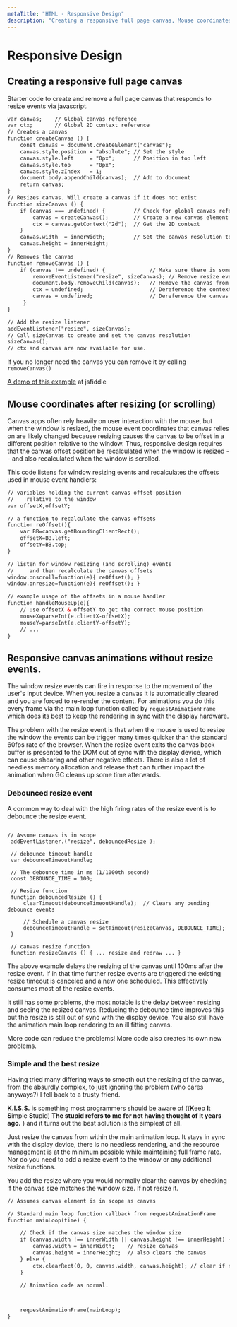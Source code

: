 ```yaml
---
metaTitle: "HTML - Responsive Design"
description: "Creating a responsive full page canvas, Mouse coordinates after resizing (or scrolling), Responsive canvas animations without resize events."
---
```


# Responsive Design



## Creating a responsive full page canvas


Starter code to create and remove a full page canvas that responds to resize events via javascript.

```html
var canvas;    // Global canvas reference
var ctx;       // Global 2D context reference
// Creates a canvas
function createCanvas () {                
    const canvas = document.createElement("canvas"); 
    canvas.style.position = "absolute"; // Set the style 
    canvas.style.left     = "0px";      // Position in top left
    canvas.style.top      = "0px";
    canvas.style.zIndex   = 1;        
    document.body.appendChild(canvas);  // Add to document
    return canvas;
}
// Resizes canvas. Will create a canvas if it does not exist
function sizeCanvas () {                
    if (canvas === undefined) {         // Check for global canvas reference
        canvas = createCanvas();        // Create a new canvas element
        ctx = canvas.getContext("2d");  // Get the 2D context
    }
    canvas.width  = innerWidth;         // Set the canvas resolution to fill the page
    canvas.height = innerHeight;        
}
// Removes the canvas
function removeCanvas () {
    if (canvas !== undefined) {              // Make sure there is something to remove
        removeEventListener("resize", sizeCanvas); // Remove resize event
        document.body.removeChild(canvas);   // Remove the canvas from the DOM
        ctx = undefined;                     // Dereference the context
        canvas = undefined;                  // Dereference the canvas
     }
}

// Add the resize listener
addEventListener("resize", sizeCanvas); 
// Call sizeCanvas to create and set the canvas resolution
sizeCanvas();
// ctx and canvas are now available for use.

```

If you no longer need the canvas you can remove it by calling `removeCanvas()`

[A demo of this example](https://jsfiddle.net/nzromo1n/) at jsfiddle



## Mouse coordinates after resizing (or scrolling)


Canvas apps often rely heavily on user interaction with the mouse, but when the window is resized, the mouse event coordinates that canvas relies on are likely changed because resizing causes the canvas to be offset in a different position relative to the window. Thus, responsive design requires that the canvas offset position be recalculated when the window is resized -- and also recalculated when the window is scrolled.

This code listens for window resizing events and recalculates the offsets used in mouse event handlers:

```html
// variables holding the current canvas offset position
//    relative to the window
var offsetX,offsetY;

// a function to recalculate the canvas offsets
function reOffset(){
    var BB=canvas.getBoundingClientRect();
    offsetX=BB.left;
    offsetY=BB.top;        
}

// listen for window resizing (and scrolling) events
//     and then recalculate the canvas offsets
window.onscroll=function(e){ reOffset(); }
window.onresize=function(e){ reOffset(); }

// example usage of the offsets in a mouse handler
function handleMouseUp(e){
    // use offsetX & offsetY to get the correct mouse position
    mouseX=parseInt(e.clientX-offsetX);
    mouseY=parseInt(e.clientY-offsetY);
    // ...
}

```



## Responsive canvas animations without resize events.


The window resize events can fire in response to the movement of the user's input device. When you resize a canvas it is automatically cleared and you are forced to re-render the content. For animations you do this every frame via the main loop function called by `requestAnimationFrame` which does its best to keep the rendering in sync with the display hardware.

The problem with the resize event is that when the mouse is used to resize the window the events can be trigger many times quicker than the standard 60fps rate of the browser. When the resize event exits the canvas back buffer is presented to the DOM out of sync with the display device, which can cause shearing and other negative effects. There is also a lot of needless memory allocation and release that can further impact the animation when GC cleans up some time afterwards.

### Debounced resize event

A common way to deal with the high firing rates of the resize event is to debounce the resize event.

```

// Assume canvas is in scope
 addEventListener.("resize", debouncedResize );

 // debounce timeout handle
 var debounceTimeoutHandle;

 // The debounce time in ms (1/1000th second)
 const DEBOUNCE_TIME = 100; 

 // Resize function 
 function debouncedResize () { 
     clearTimeout(debounceTimeoutHandle);  // Clears any pending debounce events

     // Schedule a canvas resize 
     debounceTimeoutHandle = setTimeout(resizeCanvas, DEBOUNCE_TIME);
 }

 // canvas resize function
 function resizeCanvas () { ... resize and redraw ... }

```

The above example delays the resizing of the canvas until 100ms after the resize event. If in that time further resize events are triggered the existing resize timeout is canceled and a new one scheduled. This effectively consumes most of the resize events.

It still has some problems, the most notable is the delay between resizing and seeing the resized canvas. Reducing the debounce time improves this but the resize is still out of sync with the display device. You also still have the animation main loop rendering to an ill fitting canvas.

More code can reduce the problems! More code also creates its own new problems.

### Simple and the best resize

Having tried many differing ways to smooth out the resizing of the canvas, from the absurdly complex, to just ignoring the problem (who cares anyways?) I fell back to a trusty friend.

**K.I.S.S.** is something most programmers should be aware of ((**K**eep **I**t **S**imple **S**tupid) **The stupid refers to me for not having thought of it years ago.** ) and it turns out the best solution is the simplest of all.

Just resize the canvas from within the main animation loop. It stays in sync with the display device, there is no needless rendering, and the resource management is at the minimum possible while maintaining full frame rate. Nor do you need to add a resize event to the window or any additional resize functions.

You add the resize where you would normally clear the canvas by checking if the canvas size matches the window size. If not resize it.

```html
// Assumes canvas element is in scope as canvas

// Standard main loop function callback from requestAnimationFrame
function mainLoop(time) {

    // Check if the canvas size matches the window size
    if (canvas.width !== innerWidth || canvas.height !== innerHeight) {
        canvas.width = innerWidth;    // resize canvas
        canvas.height = innerHeight;  // also clears the canvas
    } else {
        ctx.clearRect(0, 0, canvas.width, canvas.height); // clear if not resized
    }

    // Animation code as normal.



    requestAnimationFrame(mainLoop);
}

```

